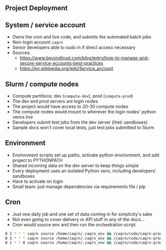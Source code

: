 Project Deployment
---

## System / service account

- Owns the cron and live code, and submits the automated batch jobs
- Non-login account `caqrn`
- Senior developers able to sudo in if direct access necessary
- Sources: 
    - https://www.beyondtrust.com/blog/entry/how-to-manage-and-secure-service-accounts-best-practices
    - https://en.wikipedia.org/wiki/Service_account

## Slurm / compute nodes

- Compute partitions: dev (`compute-dev`), prod (`compute-prod`)
- The dev and prod servers are login nodes
- The project would have access to 20-30 compute nodes
- The compute nodes would mount to wherever the login nodes' python venvs live
- Developers submit test jobs from the dev server (their sandboxes)
- Sample docs won't cover local tests, just test jobs submitted to Slurm

## Environment

- Environment scripts set up paths, activate python environment, and add project to PYTHONPATH
- Shared incoming data on the dev server to keep things simple
- Every deployment uses an isolated Python venv, including developers' sandboxes
- Have to activate on login
- Small team: just manage dependencies via requirements file / pip

## Cron

- Just one daily job and one set of data coming in for simplicity's sake
- Not even going to cover delivery or API stuff in any of the docs...
- Cron would source env and then run the orchestration script

```bash
0 2 * * * caqrn source /home/caqrn/.caqrn_env && /caqrn/code/caqrn-processing/scripts/download_data.sh
0 3 * * * caqrn source /home/caqrn/.caqrn_env && /caqrn/code/caqrn-processing/scripts/submit_daily_job.sh
0 1 * * 0 caqrn source /home/caqrn/.caqrn_env && /caqrn/code/caqrn-processing/scripts/cleanup.sh
```


